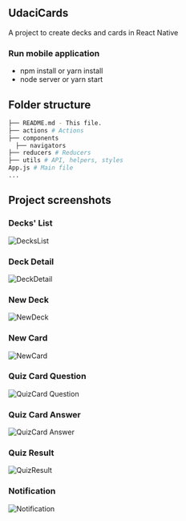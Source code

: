 ## UdaciCards

A project to create decks and cards in React Native

### Run mobile application
- npm install or yarn install
- node server or yarn start

## Folder structure
```bash
├── README.md - This file.
├── actions # Actions
├── components
  ├── navigators
├── reducers # Reducers
├── utils # API, helpers, styles
App.js # Main file 
...
```
## Project screenshots

### Decks' List
![DecksList](https://user-images.githubusercontent.com/2584130/35784654-0aa8733a-09e8-11e8-85a2-1924a21fd07f.png)

### Deck Detail
![DeckDetail](https://user-images.githubusercontent.com/2584130/35784651-0a82606e-09e8-11e8-86f1-d89d603e7b43.png)
### New Deck
![NewDeck](https://user-images.githubusercontent.com/2584130/35784653-0a9f03a4-09e8-11e8-97ab-3741ac377763.png)

### New Card
![NewCard](https://user-images.githubusercontent.com/2584130/35784652-0a8ba50c-09e8-11e8-8e3b-479ff4886f41.png)

### Quiz Card Question
![QuizCard Question](https://user-images.githubusercontent.com/2584130/35784650-0a78e8a4-09e8-11e8-8d3d-dea764de5d5d.png)

### Quiz Card Answer
![QuizCard Answer](https://user-images.githubusercontent.com/2584130/35784649-0a6c8906-09e8-11e8-9655-ec22f3e55d68.png)

### Quiz Result
![QuizResult](https://user-images.githubusercontent.com/2584130/35784648-0a624806-09e8-11e8-92bf-d420730d353a.png)

### Notification
![Notification](https://user-images.githubusercontent.com/2584130/35784647-0a5608ac-09e8-11e8-9cb3-d80e2ba108cb.png)